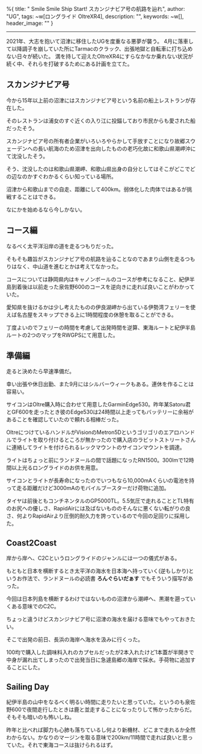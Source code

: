 %{
  title: " Smile Smile Ship Start! スカンジナビア号の航路を辿れ",
  author: "UG",
  tags: ~w[ロングライド OltreXR4],
  description: "",
  keywords: ~w[],
  header_image: ""
}

---
2021年、大志を抱いて沼津に移住したUGを度重なる悪夢が襲う。
4月に落車して以降調子を崩していた所にTarmacのクラック、出張地獄と自転車に打ち込めない日々が続いた。
満を持して迎えたOltreXR4にすらなかなか乗れない状況が続く中、それらを打破するためにある計画を立てた。

## スカンジナビア号

今から15年以上前の沼津にはスカンジナビア号という名前の船上レストランが存在した。

そのレストランは浦女のすぐ近くの入り江に投錨しており市民からも愛された船だったそう。

スカンジナビア号の所有者企業がいろいろやらかして手放すことになり故郷スウェーデンへの長い航海のため沼津を出向したものの老巧化故に和歌山県潮岬沖にて沈没したそう。

そう、沈没したのは和歌山県潮岬、和歌山県出身の自分としてはそこがどこでどの辺なのかすぐわかるくらい知っている場所。

沼津から和歌山までの自走、距離にして400km。弱体化した肉体ではあるが挑戦することはできる。

なにかを始めるなら今しかない。

## コース編

なるべく太平洋沿岸の道を走るつもりだった。

そもそも趣旨がスカンジナビア号の航路を辿ることなのであまり山側を走るつもりはなく、中山道を進むとかは考えてなかった。

コースについては静岡県内はキャノンボールのコースが参考になること、紀伊半島到着後は以前走った泉佐野600のコースを逆向きに走れば良いことがわかっていた。

愛知県を抜けるかは少し考えたものの伊良湖岬から出ている伊勢湾フェリーを使えば名古屋をスキップできる上に1時間程度の休憩を取ることができる。

丁度よいのでフェリーの時間を考慮して出発時間を逆算、東海ルートと紀伊半島ルートの2つのマップをRWGPSにて用意した。

## 準備編

走ると決めたら早速準備だ。

幸い出張や休日出勤、また9月にはシルバーウィークもある。連休を作ることは容易い。

サイコンはOltre購入時に合わせて用意したGarminEdge530。昨年某Satoru君とGF600を走ったとき彼のEdge530は24時間以上走ってもバッテリーに余裕があることを確認していたので頼れる相棒だった。

OltreにつけているハンドルがVisionのMetron5Dというゴリゴリのエアロハンドルでライトを取り付けるところが無かったので購入店のラビットストリートさんに連絡してライトを付けられるレックマウントのサイコンマウントを調達。

ライトはちょっと前にランドヌールの間で話題になったRN1500。300lmで12時間以上光るロングライドのお供を用意。

サイコンとライトが長寿命になったのでいつもなら10,000mAくらいの電池を持って走る距離だけど3000mAのモバイルブースターだけ荷物に追加。

タイヤは前後ともコンチネンタルのGP5000TL。5.5気圧で走れることとTL特有のお尻への優しさ、RapidAirには及ばないもののそんなに悪くない転がりの良さ、何よりRapidAirより圧倒的耐久力を誇っているので今回の足回りに採用した。

## Coast2Coast

岸から岸へ、C2Cというロングライドのジャンルには一つの儀式がある。

もともと日本を横断するとき太平洋の海水を日本海へ持っていく(逆もしかり)というお作法で、ランドヌールの必読書 **ろんぐらいだぁす** でもそういう描写があった。

今回は日本列島を横断するわけではないものの沼津から潮岬へ、黒潮を遡っていくある意味でのC2C。

ちょっと違うけどスカンジナビア号に沼津の海水を届ける意味でもやっておきたい。

そこで出発の前日、長浜の海岸へ海水を汲みに行くった。

100均で購入した調味料入れのカプセルだったが2本入れたけど1本蓋が半開きで中身が漏れ出てしまったので出発当日に急遽島郷の海岸で採水。手荷物に追加することにした。

## Sailing Day

紀伊半島の山中をなるべく明るい時間に走りたいと思っていた。というのも泉佐野600で夜間走行したときは鹿と並走することになったりして怖かったからだ。そもそも暗いのも怖いしね。

昨年と比べれば脚力も心肺も落ちているし何より新機材、どこまで走れるか全然わからない。かなりのマージンを取る意味で200km/11時間で走れば良いと思っていた。それで東海コースは抜けられるはず。
